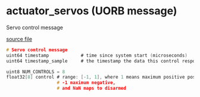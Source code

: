 # actuator_servos (UORB message)
        
Servo control message

[source file](https://github.com/PX4/PX4-Autopilot/blob/master/msg/actuator_servos.msg)

```c
# Servo control message
uint64 timestamp			# time since system start (microseconds)
uint64 timestamp_sample	    # the timestamp the data this control response is based on was sampled

uint8 NUM_CONTROLS = 8
float32[8] control # range: [-1, 1], where 1 means maximum positive position,
                   # -1 maximum negative,
                   # and NaN maps to disarmed


```
